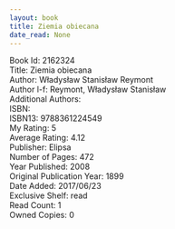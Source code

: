 ```yaml
---
layout: book
title: Ziemia obiecana
date_read: None
---
```


Book Id: 2162324<br />
Title: Ziemia obiecana<br />
Author: Władysław Stanisław Reymont<br />
Author l-f: Reymont, Władysław Stanisław<br />
Additional Authors: <br />
ISBN: <br />
ISBN13: 9788361224549<br />
My Rating: 5<br />
Average Rating: 4.12<br />
Publisher: Elipsa<br />
Number of Pages: 472<br />
Year Published: 2008<br />
Original Publication Year: 1899<br />
Date Added: 2017/06/23<br />
Exclusive Shelf: read<br />
Read Count: 1<br />
Owned Copies: 0<br />

